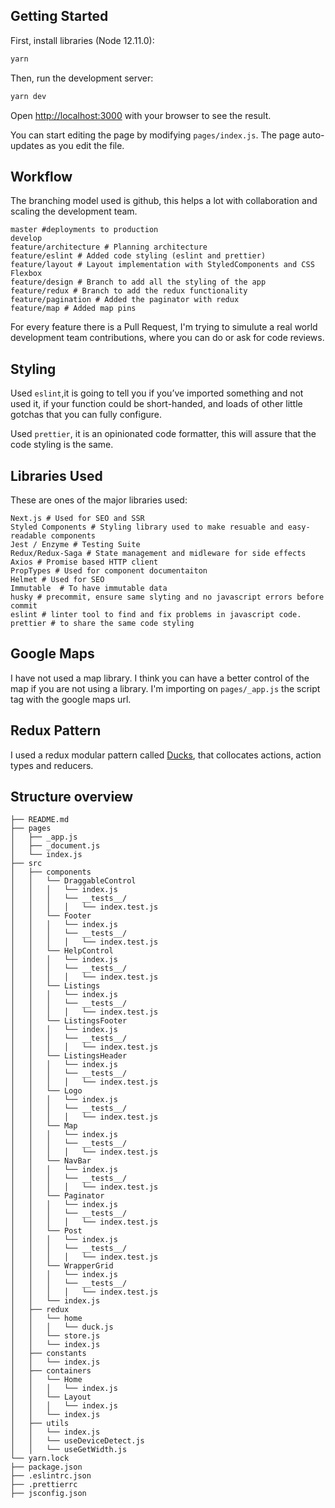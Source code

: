 ## Getting Started

First, install libraries (Node 12.11.0):

```bash
yarn
```

Then, run the development server:

```bash
yarn dev
```

Open [http://localhost:3000](http://localhost:3000) with your browser to see the result.

You can start editing the page by modifying `pages/index.js`. The page auto-updates as you edit the file.

## Workflow

The branching model used is github, this helps a lot with collaboration and scaling the development team.

```
master #deployments to production
develop
feature/architecture # Planning architecture
feature/eslint # Added code styling (eslint and prettier)
feature/layout # Layout implementation with StyledComponents and CSS Flexbox
feature/design # Branch to add all the styling of the app
feature/redux # Branch to add the redux functionality
feature/pagination # Added the paginator with redux
feature/map # Added map pins
```

For every feature there is a Pull Request, I'm trying to simulute a real world development team contributions, where you can do or ask for code reviews.

## Styling

Used `eslint`,it is going to tell you if you’ve imported something and not used it, if your function could be short-handed, and loads of other little gotchas that you can fully configure.

Used `prettier`, it is an opinionated code formatter, this will assure that the code styling is the same.

## Libraries Used

These are ones of the major libraries used:

```
Next.js # Used for SEO and SSR
Styled Components # Styling library used to make resuable and easy-readable components
Jest / Enzyme # Testing Suite
Redux/Redux-Saga # State management and midleware for side effects
Axios # Promise based HTTP client
PropTypes # Used for component documentaiton
Helmet # Used for SEO
Immutable  # To have immutable data
husky # precommit, ensure same slyting and no javascript errors before commit
eslint # linter tool to find and fix problems in javascript code.
prettier # to share the same code styling
```

## Google Maps

I have not used a map library. I think you can have a better control of the map if you are not using a library. I'm importing on `pages/_app.js` the script tag with the google maps url.

## Redux Pattern

I used a redux modular pattern called [Ducks](https://github.com/erikras/ducks-modular-redux), that collocates actions, action types and reducers.

## Structure overview

```
├── README.md
├── pages
│   ├── _app.js
│   ├── _document.js
│   └── index.js
├── src
│   ├── components
│   │   └── DraggableControl
│   │   │   └── index.js
│   │   │   └── __tests__/
│   │   │   │   └── index.test.js
│   │   └── Footer
│   │   │   └── index.js
│   │   │   └── __tests__/
│   │   │   │   └── index.test.js
│   │   └── HelpControl
│   │   │   └── index.js
│   │   │   └── __tests__/
│   │   │   │   └── index.test.js
│   │   └── Listings
│   │   │   └── index.js
│   │   │   └── __tests__/
│   │   │   │   └── index.test.js
│   │   └── ListingsFooter
│   │   │   └── index.js
│   │   │   └── __tests__/
│   │   │   │   └── index.test.js
│   │   └── ListingsHeader
│   │   │   └── index.js
│   │   │   └── __tests__/
│   │   │   │   └── index.test.js
│   │   └── Logo
│   │   │   └── index.js
│   │   │   └── __tests__/
│   │   │   │   └── index.test.js
│   │   └── Map
│   │   │   └── index.js
│   │   │   └── __tests__/
│   │   │   │   └── index.test.js
│   │   └── NavBar
│   │   │   └── index.js
│   │   │   └── __tests__/
│   │   │   │   └── index.test.js
│   │   └── Paginator
│   │   │   └── index.js
│   │   │   └── __tests__/
│   │   │   │   └── index.test.js
│   │   └── Post
│   │   │   └── index.js
│   │   │   └── __tests__/
│   │   │   │   └── index.test.js
│   │   └── WrapperGrid
│   │   │   └── index.js
│   │   │   └── __tests__/
│   │   │   │   └── index.test.js
│   │   └── index.js
│   ├── redux
│   │   └── home
│   │   │   └── duck.js
│   │   └── store.js
│   │   └── index.js
│   ├── constants
│   │   └── index.js
│   ├── containers
│   │   └── Home
│   │   │   └── index.js
│   │   └── Layout
│   │   │   └── index.js
│   │   └── index.js
│   ├── utils
│   │   └── index.js
│   │   └── useDeviceDetect.js
│   │   └── useGetWidth.js
└── yarn.lock
├── package.json
├── .eslintrc.json
├── .prettierrc
├── jsconfig.json
```
